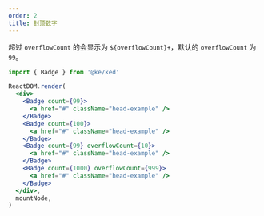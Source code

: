 ```yaml
---
order: 2
title: 封顶数字
---
```


超过 `overflowCount` 的会显示为 `${overflowCount}+`，默认的 `overflowCount` 为 `99`。

```jsx
import { Badge } from '@ke/ked'

ReactDOM.render(
  <div>
    <Badge count={99}>
      <a href="#" className="head-example" />
    </Badge>
    <Badge count={100}>
      <a href="#" className="head-example" />
    </Badge>
    <Badge count={99} overflowCount={10}>
      <a href="#" className="head-example" />
    </Badge>
    <Badge count={1000} overflowCount={999}>
      <a href="#" className="head-example" />
    </Badge>
  </div>,
  mountNode,
)
```
